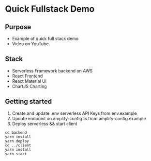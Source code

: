 # Quick Fullstack Demo

## Purpose

* Example of quick full stack demo
* Video on YouTube

## Stack

* Serverless Framework backend on AWS
* React Frontend
* React Material UI
* ChartJS Charting

## Getting started

1. Create and update .env serverless API Keys from env.example
2. Update endpoint on amplify-config.ts from amplify-config.example
3. Deploy serverless && start client
```
cd backend
yarn install
yarn deploy
cd ../client
yarn install
yarn start
```